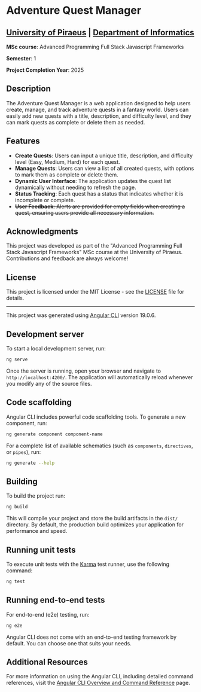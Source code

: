 # Adventure Quest Manager

## [University of Piraeus](https://www.unipi.gr/en/home/) | [Department of Informatics](https://cs.unipi.gr/en/)
**MSc course**: Advanced Programming Full Stack Javascript Frameworks

**Semester**: 1

**Project Completion Year**: 2025

## Description
The Adventure Quest Manager is a web application designed to help users create, manage, and track adventure quests in a fantasy world.
Users can easily add new quests with a title, description, and difficulty level, and they can mark quests as complete or delete them as needed.

## Features
- **Create Quests**: Users can input a unique title, description, and difficulty level (Easy, Medium, Hard) for each quest.
- **Manage Quests**: Users can view a list of all created quests, with options to mark them as complete or delete them.
- **Dynamic User Interface**: The application updates the quest list dynamically without needing to refresh the page.
- **Status Tracking**: Each quest has a status that indicates whether it is incomplete or complete.
- ~~**User Feedback**: Alerts are provided for empty fields when creating a quest, ensuring users provide all necessary information.~~

## Acknowledgments
This project was developed as part of the "Advanced Programming Full Stack Javascript Frameworks" MSc course at the University of Piraeus. Contributions and feedback are always welcome!

## License
This project is licensed under the MIT License - see the [LICENSE](LICENSE) file for details.

<hr>

This project was generated using [Angular CLI](https://github.com/angular/angular-cli) version 19.0.6.

## Development server
To start a local development server, run:

```bash
ng serve
```

Once the server is running, open your browser and navigate to `http://localhost:4200/`. The application will automatically reload whenever you modify any of the source files.

## Code scaffolding
Angular CLI includes powerful code scaffolding tools. To generate a new component, run:

```bash
ng generate component component-name
```

For a complete list of available schematics (such as `components`, `directives`, or `pipes`), run:

```bash
ng generate --help
```

## Building
To build the project run:

```bash
ng build
```

This will compile your project and store the build artifacts in the `dist/` directory. By default, the production build optimizes your application for performance and speed.

## Running unit tests
To execute unit tests with the [Karma](https://karma-runner.github.io) test runner, use the following command:

```bash
ng test
```

## Running end-to-end tests
For end-to-end (e2e) testing, run:

```bash
ng e2e
```

Angular CLI does not come with an end-to-end testing framework by default. You can choose one that suits your needs.

## Additional Resources
For more information on using the Angular CLI, including detailed command references, visit the [Angular CLI Overview and Command Reference](https://angular.dev/tools/cli) page.
